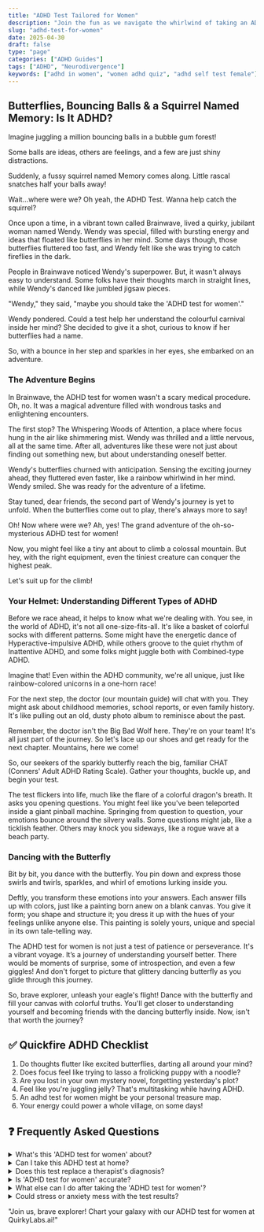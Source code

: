```yaml
---
title: "ADHD Test Tailored for Women"
description: "Join the fun as we navigate the whirlwind of taking an ADHD test for women! Easy, quick, undaunting - a friendly guide through chaos."
slug: "adhd-test-for-women"
date: 2025-04-30
draft: false
type: "page"
categories: ["ADHD Guides"]
tags: ["ADHD", "Neurodivergence"]
keywords: ["adhd in women", "women adhd quiz", "adhd self test female"]
---
```


## Butterflies, Bouncing Balls & a Squirrel Named Memory: Is It ADHD?

Imagine juggling a million bouncing balls in a bubble gum forest!

Some balls are ideas, others are feelings, and a few are just shiny distractions.

Suddenly, a fussy squirrel named Memory comes along. Little rascal snatches half your balls away!

Wait...where were we? Oh yeah, the ADHD Test. Wanna help catch the squirrel?

Once upon a time, in a vibrant town called Brainwave, lived a quirky, jubilant woman named Wendy. Wendy was special, filled with bursting energy and ideas that floated like butterflies in her mind. Some days though, those butterflies fluttered too fast, and Wendy felt like she was trying to catch fireflies in the dark. 

People in Brainwave noticed Wendy's superpower. But, it wasn't always easy to understand. Some folks have their thoughts march in straight lines, while Wendy's danced like jumbled jigsaw pieces.

"Wendy," they said, "maybe you should take the 'ADHD test for women'."

Wendy pondered. Could a test help her understand the colourful carnival inside her mind? She decided to give it a shot, curious to know if her butterflies had a name.

So, with a bounce in her step and sparkles in her eyes, she embarked on an adventure.

### The Adventure Begins  

In Brainwave, the ADHD test for women wasn't a scary medical procedure. Oh, no. It was a magical adventure filled with wondrous tasks and enlightening encounters. 

The first stop? The Whispering Woods of Attention, a place where focus hung in the air like shimmering mist. Wendy was thrilled and a little nervous, all at the same time. After all, adventures like these were not just about finding out something new, but about understanding oneself better. 

Wendy's butterflies churned with anticipation. Sensing the exciting journey ahead, they fluttered even faster, like a rainbow whirlwind in her mind. Wendy smiled. She was ready for the adventure of a lifetime. 

Stay tuned, dear friends, the second part of Wendy's journey is yet to unfold. When the butterflies come out to play, there's always more to say!

Oh! Now where were we? Ah, yes! The grand adventure of the oh-so-mysterious ADHD test for women!

Now, you might feel like a tiny ant about to climb a colossal mountain. But hey, with the right equipment, even the tiniest creature can conquer the highest peak.

Let's suit up for the climb!

### Your Helmet: Understanding Different Types of ADHD

Before we race ahead, it helps to know what we're dealing with. You see, in the world of ADHD, it's not all one-size-fits-all. It's like a basket of colorful socks with different patterns. Some might have the energetic dance of Hyperactive-impulsive ADHD, while others groove to the quiet rhythm of Inattentive ADHD, and some folks might juggle both with Combined-type ADHD. 

Imagine that! Even within the ADHD community, we're all unique, just like rainbow-colored unicorns in a one-horn race! 

For the next step, the doctor (our mountain guide) will chat with you. They might ask about childhood memories, school reports, or even family history. It's like pulling out an old, dusty photo album to reminisce about the past.

Remember, the doctor isn't the Big Bad Wolf here. They're on your team! It's all just part of the journey. So let's lace up our shoes and get ready for the next chapter. Mountains, here we come!

So, our seekers of the sparkly butterfly reach the big, familiar CHAT (Conners' Adult ADHD Rating Scale). Gather your thoughts, buckle up, and begin your test.

The test flickers into life, much like the flare of a colorful dragon's breath. It asks you opening questions. You might feel like you've been teleported inside a giant pinball machine. Springing from question to question, your emotions bounce around the silvery walls. Some questions might jab, like a ticklish feather. Others may knock you sideways, like a rogue wave at a beach party.

### Dancing with the Butterfly 

Bit by bit, you dance with the butterfly. You pin down and express those swirls and twirls, sparkles, and whirl of emotions lurking inside you. 

Deftly, you transform these emotions into your answers. Each answer fills up with colors, just like a painting born anew on a blank canvas. You give it form; you shape and structure it; you dress it up with the hues of your feelings unlike anyone else. This painting is solely yours, unique and special in its own tale-telling way. 

The ADHD test for women is not just a test of patience or perseverance. It's a vibrant voyage. It’s a journey of understanding yourself better. There would be moments of surprise, some of introspection, and even a few giggles! And don't forget to picture that glittery dancing butterfly as you glide through this journey. 

So, brave explorer, unleash your eagle's flight! Dance with the butterfly and fill your canvas with colorful truths. You'll get closer to understanding yourself and becoming friends with the dancing butterfly inside. Now, isn't that worth the journey?

## ✅ Quickfire ADHD Checklist

1. Do thoughts flutter like excited butterflies, darting all around your mind?
2. Does focus feel like trying to lasso a frolicking puppy with a noodle?
3. Are you lost in your own mystery novel, forgetting yesterday's plot?
4. Feel like you're juggling jelly? That's multitasking while having ADHD.
5. An adhd test for women might be your personal treasure map. 
6. Your energy could power a whole village, on some days!

## ❓ Frequently Asked Questions

<details><summary>What's this 'ADHD test for women' about?</summary>We get it, it's a confusing term, right? But it's just a quiz to spot ADHD signs in women specifically. Think of it as a cozier, more personal, 'not-so-clinical' check-up!</details>

<details><summary>Can I take this ADHD test at home?</summary>You missile, you! Yes, you can. Just curl up with a hot mug of cocoa (tiny action: add marshmallows), be comfy, and take a swing at that quiz.</details>

<details><summary>Does this test replace a therapist's diagnosis?</summary>Oh no, lovely, not at all! It's more like a 'self-discovery' journey, a mini guide, really. But only a licensed professional can raise the official ADHD flag. </details>

<details><summary>Is 'ADHD test for women' accurate?</summary>Well, these tests are pretty smart, but they're not Sherlock Holmes! They are good at spotting signs, but they can't give a final verdict. That's a job for the pros!</details>

<details><summary>What else can I do after taking the 'ADHD test for women'?</summary>Good on you for staying proactive! Share the results with your doctor. Or, journal about your experiences (little joyful tip: use different color pens!). </details>

<details><summary>Could stress or anxiety mess with the test results?</summary>Stress or anxiety can be party crashers sometimes. They could amplify some ADHD symptoms. So remember to stay calm during the test. Maybe try some deep-breathing beforehand. </details>

"Join us, brave explorer! Chart your galaxy with our ADHD test for women at QuirkyLabs.ai!"